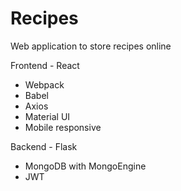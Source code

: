 # Recipes
Web application to store recipes online

Frontend - React  
- Webpack  
- Babel  
- Axios  
- Material UI  
- Mobile responsive

Backend - Flask   
- MongoDB with MongoEngine
- JWT
